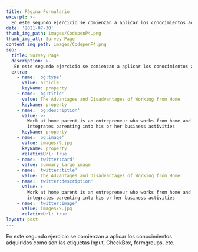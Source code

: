 ```yaml
---
title: Página Formulario
excerpt: >-
  En este segundo ejercicio se comienzan a aplicar los conocimientos adquiridos como son las etiquetas Input, CheckBox, formgroups, etc.
date: '2021-07-30'
thumb_img_path: images/CodepenP4.png
thumb_img_alt: Survey Page
content_img_path: images/CodepenP4.png
seo:
  title: Survey Page
  description: >-
   En este segundo ejercicio se comienzan a aplicar los conocimientos adquiridos como son las etiquetas Input, CheckBox, formgroups, etc.
  extra:
    - name: 'og:type'
      value: article
      keyName: property
    - name: 'og:title'
      value: The Advantages and Disadvantages of Working from Home
      keyName: property
    - name: 'og:description'
      value: >-
        Work at home parent is an entrepreneur who works from home and
        integrates parenting into his or her business activities
      keyName: property
    - name: 'og:image'
      value: images/9.jpg
      keyName: property
      relativeUrl: true
    - name: 'twitter:card'
      value: summary_large_image
    - name: 'twitter:title'
      value: The Advantages and Disadvantages of Working from Home
    - name: 'twitter:description'
      value: >-
        Work at home parent is an entrepreneur who works from home and
        integrates parenting into his or her business activities
    - name: 'twitter:image'
      value: images/9.jpg
      relativeUrl: true
layout: post
---
```


En este segundo ejercicio se comienzan a aplicar los conocimientos adquiridos como son las etiquetas Input, CheckBox, formgroups, etc.
